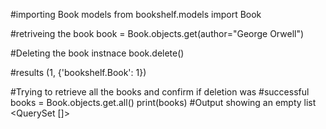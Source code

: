 #importing Book models
from bookshelf.models import Book

#retriveing the book
book = Book.objects.get(author="George Orwell")

#Deleting the book instnace
book.delete()

#results
(1, {'bookshelf.Book': 1})

#Trying to retrieve all the books and confirm if deletion was #successful
books = Book.objects.get.all()
print(books)
#Output showing an empty list
<QuerySet []>
